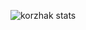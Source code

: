 
![korzhak stats](https://github-readme-stats.vercel.app/api?username=korzhak&show_icons=true&theme=moltack&hide_border=true)
